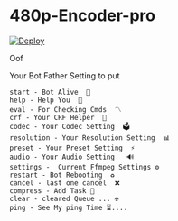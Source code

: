# 480p-Encoder-pro

<!DOCTYPE html>
<html>
<body>
  <div class="center-content">
    <a
    href="https://heroku.com/deploy?template=https://github.com/Ashutosh15rai/fix">
      <img src="https://www.herokucdn.com/deploy/button.svg" alt="Deploy">
    </a>
  </div>
</body>
</html>

Oof 

Your Bot Father Setting to put

```
start - Bot Alive  🚀
help - Help You  📜
eval - For Checking Cmds  〽️ 
crf - Your CRF Helper  👾
codec - Your Codec Setting  🗳
resolution - Your Resolution Setting  📊
preset - Your Preset Setting  ⚡️
audio - Your Audio Setting   🔊
settings -  Current Ffmpeg Settings ⚙
restart - Bot Rebooting  ♻️
cancel - last one cancel  ❌
compress - Add Task 🔰
clear - cleared Queue ... ☢
ping - See My ping Time ⏳....
